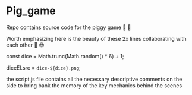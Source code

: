 # Pig_game

Repo contains source code for the piggy game 🐷 🐽

Worth emphasizing here is the beauty of these 2x lines collaborating with each other 💫 😍


const dice = Math.trunc(Math.random() * 6) + 1;

diceEl.src = `dice-${dice}.png`;

the script.js file contains all the necessary descriptive comments on the side to bring bank the memory of the key mechanics behind the scenes
